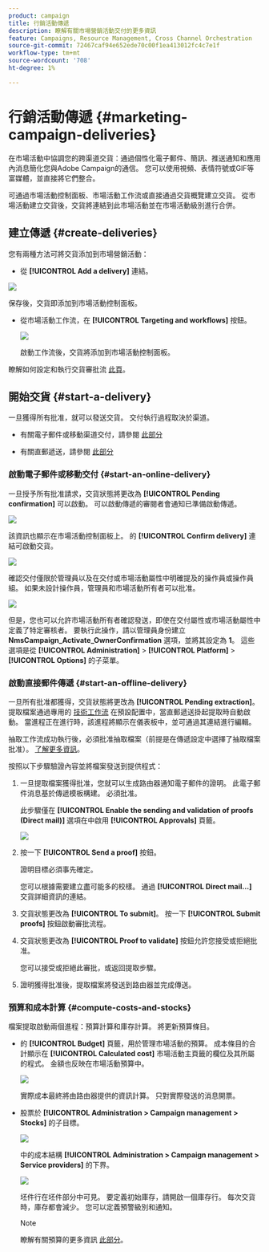 ```yaml
---
product: campaign
title: 行銷活動傳遞
description: 瞭解有關市場營銷活動交付的更多資訊
feature: Campaigns, Resource Management, Cross Channel Orchestration
source-git-commit: 72467caf94e652ede70c00f1ea413012fc4c7e1f
workflow-type: tm+mt
source-wordcount: '708'
ht-degree: 1%

---
```


# 行銷活動傳遞 {#marketing-campaign-deliveries}

在市場活動中協調您的跨渠道交貨：通過個性化電子郵件、簡訊、推送通知和應用內消息簡化您與Adobe Campaign的通信。 您可以使用視頻、表情符號或GIF等富媒體，並直接將它們整合。

可通過市場活動控制面板、市場活動工作流或直接通過交貨概覽建立交貨。 從市場活動建立交貨後，交貨將連結到此市場活動並在市場活動級別進行合併。

## 建立傳遞 {#create-deliveries}

您有兩種方法可將交貨添加到市場營銷活動：

* 從 **[!UICONTROL Add a delivery]** 連結。

![](assets/campaign_op_add_delivery.png)

保存後，交貨即添加到市場活動控制面板。

* 從市場活動工作流，在 **[!UICONTROL Targeting and workflows]** 按鈕。

   ![](assets/campaign-wf-delivery.png)

   啟動工作流後，交貨將添加到市場活動控制面板。

瞭解如何設定和執行交貨審批流 [此頁](marketing-campaign-approval.md)。

## 開始交貨 {#start-a-delivery}

一旦獲得所有批准，就可以發送交貨。 交付執行過程取決於渠道。

* 有關電子郵件或移動渠道交付，請參閱 [此部分](#start-an-online-delivery)

* 有關直郵遞送，請參閱 [此部分](#start-an-offline-delivery)

### 啟動電子郵件或移動交付 {#start-an-online-delivery}

一旦授予所有批准請求，交貨狀態將更改為 **[!UICONTROL Pending confirmation]** 可以啟動。 可以啟動傳遞的審閱者會通知已準備啟動傳遞。

![](assets/confirm-delivery.png)

該資訊也顯示在市場活動控制面板上。 的 **[!UICONTROL Confirm delivery]** 連結可啟動交貨。

![](assets/confirm-delivery-from-dashboard.png)

確認交付僅限於管理員以及在交付或市場活動屬性中明確提及的操作員或操作員組。 如果未設計操作員，管理員和市場活動所有者可以批准。

![](assets/select-delivery-reviewers.png)

但是，您也可以允許市場活動所有者確認發送，即使在交付屬性或市場活動屬性中定義了特定審核者。 要執行此操作，請以管理員身份建立 **NmsCampaign_Activate_OwnerConfirmation** 選項，並將其設定為 **1**。 這些選項是從 **[!UICONTROL Administration]** > **[!UICONTROL Platform]** > **[!UICONTROL Options]** 的子菜單。


### 啟動直接郵件傳遞 {#start-an-offline-delivery}

一旦所有批准都獲得，交貨狀態將更改為 **[!UICONTROL Pending extraction]**。 提取檔案通過專用的 [技術工作流](../workflow/technical-workflows.md) 在預設配置中，當直郵遞送掛起提取時自動啟動。 當進程正在進行時，該進程將顯示在儀表板中，並可通過其連結進行編輯。

抽取工作流成功執行後，必須批准抽取檔案（前提是在傳遞設定中選擇了抽取檔案批准）。 [了解更多資訊](marketing-campaign-approval.md#approving-an-extraction-file)。

按照以下步驟驗證內容並將檔案發送到提供程式：

1. 一旦提取檔案獲得批准，您就可以生成路由器通知電子郵件的證明。 此電子郵件消息基於傳遞模板構建。 必須批准。

   此步驟僅在 **[!UICONTROL Enable the sending and validation of proofs (Direct mail)]** 選項在中啟用 **[!UICONTROL Approvals]** 頁籤。

   ![](assets/enable-proof-validation.png)

1. 按一下 **[!UICONTROL Send a proof]** 按鈕。

   證明目標必須事先確定。

   您可以根據需要建立盡可能多的校樣。 通過 **[!UICONTROL Direct mail...]** 交貨詳細資訊的連結。

1. 交貨狀態更改為 **[!UICONTROL To submit]**。 按一下 **[!UICONTROL Submit proofs]** 按鈕啟動審批流程。

1. 交貨狀態更改為 **[!UICONTROL Proof to validate]** 按鈕允許您接受或拒絕批准。

   您可以接受或拒絕此審批，或返回提取步驟。

1. 證明獲得批准後，提取檔案將發送到路由器並完成傳送。

### 預算和成本計算 {#compute-costs-and-stocks}

檔案提取啟動兩個進程：預算計算和庫存計算。 將更新預算條目。

* 的 **[!UICONTROL Budget]** 頁籤，用於管理市場活動的預算。 成本條目的合計顯示在 **[!UICONTROL Calculated cost]** 市場活動主頁籤的欄位及其所屬的程式。 金額也反映在市場活動預算中。

   ![](assets/campaign-budget-tab.png)

   實際成本最終將由路由器提供的資訊計算。 只對實際發送的消息開票。

* 股票於 **[!UICONTROL Administration > Campaign management > Stocks]** 的子目標。

   ![](assets/campaign-stocks.png)

   中的成本結構 **[!UICONTROL Administration > Campaign management > Service providers]** 的下界。

   ![](assets/campaign-service-providers.png)

   坯件行在坯件部分中可見。 要定義初始庫存，請開啟一個庫存行。 每次交貨時，庫存都會減少。 您可以定義預警級別和通知。


   >[!NOTE]
   >
   >瞭解有關預算的更多資訊 [此部分](providers--stocks-and-budgets.md)。
